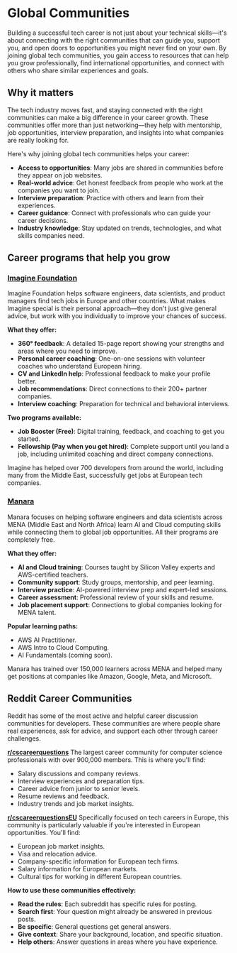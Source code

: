 # Global Communities

Building a successful tech career is not just about your technical skills—it's about connecting with the right communities that can guide you, support you, and open doors to opportunities you might never find on your own. By joining global tech communities, you gain access to resources that can help you grow professionally, find international opportunities, and connect with others who share similar experiences and goals.

## Why it matters

The tech industry moves fast, and staying connected with the right communities can make a big difference in your career growth. These communities offer more than just networking—they help with mentorship, job opportunities, interview preparation, and insights into what companies are really looking for.

Here's why joining global tech communities helps your career:

- **Access to opportunities**: Many jobs are shared in communities before they appear on job websites.
- **Real-world advice**: Get honest feedback from people who work at the companies you want to join.
- **Interview preparation**: Practice with others and learn from their experiences.
- **Career guidance**: Connect with professionals who can guide your career decisions.
- **Industry knowledge**: Stay updated on trends, technologies, and what skills companies need.

## Career programs that help you grow

### [Imagine Foundation](https://www.joinimagine.com/)

Imagine Foundation helps software engineers, data scientists, and product managers find tech jobs in Europe and other countries. What makes Imagine special is their personal approach—they don't just give general advice, but work with you individually to improve your chances of success.

**What they offer:**

- **360° feedback**: A detailed 15-page report showing your strengths and areas where you need to improve.
- **Personal career coaching**: One-on-one sessions with volunteer coaches who understand European hiring.
- **CV and LinkedIn help**: Professional feedback to make your profile better.
- **Job recommendations**: Direct connections to their 200+ partner companies.
- **Interview coaching**: Preparation for technical and behavioral interviews.

**Two programs available:**

- **Job Booster (Free)**: Digital training, feedback, and coaching to get you started.
- **Fellowship (Pay when you get hired)**: Complete support until you land a job, including unlimited coaching and direct company connections.

Imagine has helped over 700 developers from around the world, including many from the Middle East, successfully get jobs at European tech companies.

### [Manara](https://manara.tech/)

Manara focuses on helping software engineers and data scientists across MENA (Middle East and North Africa) learn AI and Cloud computing skills while connecting them to global job opportunities. All their programs are completely free.

**What they offer:**

- **AI and Cloud training**: Courses taught by Silicon Valley experts and AWS-certified teachers.
- **Community support**: Study groups, mentorship, and peer learning.
- **Interview practice**: AI-powered interview prep and expert-led sessions.
- **Career assessment**: Professional review of your skills and resume.
- **Job placement support**: Connections to global companies looking for MENA talent.

**Popular learning paths:**

- AWS AI Practitioner.
- AWS Intro to Cloud Computing.
- AI Fundamentals (coming soon).

Manara has trained over 150,000 learners across MENA and helped many get positions at companies like Amazon, Google, Meta, and Microsoft.

## Reddit Career Communities

Reddit has some of the most active and helpful career discussion communities for developers. These communities are where people share real experiences, ask for advice, and support each other through career challenges.

**[r/cscareerquestions](https://reddit.com/r/cscareerquestions)** The largest career community for computer science professionals with over 900,000 members. This is where you'll find:

- Salary discussions and company reviews.
- Interview experiences and preparation tips.
- Career advice from junior to senior levels.
- Resume reviews and feedback.
- Industry trends and job market insights.

**[r/cscareerquestionsEU](https://reddit.com/r/cscareerquestionsEU)** Specifically focused on tech careers in Europe, this community is particularly valuable if you're interested in European opportunities. You'll find:

- European job market insights.
- Visa and relocation advice.
- Company-specific information for European tech firms.
- Salary information for European markets.
- Cultural tips for working in different European countries.

**How to use these communities effectively:**

- **Read the rules**: Each subreddit has specific rules for posting.
- **Search first**: Your question might already be answered in previous posts.
- **Be specific**: General questions get general answers.
- **Give context**: Share your background, location, and specific situation.
- **Help others**: Answer questions in areas where you have experience.
